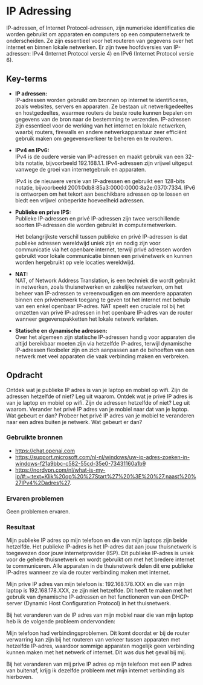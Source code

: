 # IP Adressing
IP-adressen, of Internet Protocol-adressen, zijn numerieke identificaties die worden gebruikt om apparaten en computers op een computernetwerk te onderscheiden. Ze zijn essentieel voor het routeren van gegevens over het internet en binnen lokale netwerken. Er zijn twee hoofdversies van IP-adressen: IPv4 (Internet Protocol versie 4) en IPv6 (Internet Protocol versie 6).

## Key-terms 
* __IP adressen:__  
IP-adressen worden gebruikt om bronnen op internet te identificeren, zoals websites, servers en apparaten. Ze bestaan uit netwerkgedeeltes en hostgedeeltes, waarmee routers de beste route kunnen bepalen om gegevens van de bron naar de bestemming te verzenden. IP-adressen zijn essentieel voor de werking van het internet en lokale netwerken, waarbij routers, firewalls en andere netwerkapparatuur zeer efficiënt gebruik maken om gegevensverkeer te beheren en te routeren.
* __IPv4  en IPv6:__  
IPv4 is de oudere versie van IP-adressen en maakt gebruik van een 32-bits notatie, bijvoorbeeld 192.168.1.1. IPv4-adressen zijn vrijwel uitgeput vanwege de groei van internetgebruik en apparaten.  
  
  IPv4 is de nieuwere versie van IP-adressen en gebruikt een 128-bits notatie, bijvoorbeeld 2001:0db8:85a3:0000:0000:8a2e:0370:7334. IPv6 is ontworpen om het tekort aan beschikbare adressen op te lossen en biedt een vrijwel onbeperkte hoeveelheid adressen.
* __Publieke en prive IPS:__  
Publieke IP-adressen en privé IP-adressen zijn twee verschillende soorten IP-adressen die worden gebruikt in computernetwerken.   

  Het belangrijkste verschil tussen publieke en privé IP-adressen is dat publieke adressen wereldwijd uniek zijn en nodig zijn voor communicatie via het openbare internet, terwijl privé adressen worden gebruikt voor lokale communicatie binnen een privénetwerk en kunnen worden hergebruikt op vele locaties wereldwijd.

* __NAT:__  
NAT, of Network Address Translation, is een techniek die wordt gebruikt in netwerken, zoals thuisnetwerken en zakelijke netwerken, om het beheer van IP-adressen te vereenvoudigen en om meerdere apparaten binnen een privénetwerk toegang te geven tot het internet met behulp van een enkel openbaar IP-adres. NAT speelt een cruciale rol bij het omzetten van privé IP-adressen in het openbare IP-adres van de router wanneer gegevenspakketten het lokale netwerk verlaten.  

* __Statische en dynamische adressen:__  
Over het algemeen zijn statische IP-adressen handig voor apparaten die altijd bereikbaar moeten zijn via hetzelfde IP-adres, terwijl dynamische IP-adressen flexibeler zijn en zich aanpassen aan de behoeften van een netwerk met veel apparaten die vaak verbinding maken en verbreken.

## Opdracht  
Ontdek wat je publieke IP adres is van je laptop en mobiel op wifi.
Zijn de adressen hetzelfde of niet? Leg uit waarom.
Ontdek wat je privé IP adres is van je laptop en mobiel op wifi.
Zijn de adressen hetzelfde of niet? Leg uit waarom.
Verander het privé IP adres van je mobiel naar dat van je laptop. Wat gebeurt er dan?
Probeer het privé IP adres van je mobiel te veranderen naar een adres buiten je netwerk. Wat gebeurt er dan?
### Gebruikte bronnen
* https://chat.openai.com    
* https://support.microsoft.com/nl-nl/windows/uw-ip-adres-zoeken-in-windows-f21a9bbc-c582-55cd-35e0-73431160a1b9   
* https://nordvpn.com/nl/what-is-my-ip/#:~:text=Klik%20op%20%27Start%27%20%3E%20%27,naast%20%27IPv4%2Dadres%27. 

### Ervaren problemen
Geen problemen ervaren.

### Resultaat
Mijn publieke IP adres op mijn telefoon en die van mijn laptops zijn beide hetzelfde. Het publieke IP-adres is het IP-adres dat aan jouw thuisnetwerk is toegewezen door jouw internetprovider (ISP). Dit publieke IP-adres is uniek voor de gehele thuisnetwerk en wordt gebruikt om met het bredere internet te communiceren. Alle apparaten in de thuisnetwerk delen dit ene publieke IP-adres wanneer ze via de router verbinding maken met internet.  
  
Mijn prive IP adres van mijn telefoon is: 192.168.178.XXX en die van mijn laptop is 192.168.178.XXX, ze zijn niet hetzelfde. Dit heeft te maken met het gebruik van dynamische IP-adressen en het functioneren van een DHCP-server (Dynamic Host Configuration Protocol) in het thuisnetwerk.  
  
Bij het veranderen van de IP adres van mijn mobiel naar die van mijn laptop heb ik de volgende probleem ondervonden:   

Mijn telefoon had verbindingsproblemen. Dit komt doordat er bij de router verwarring kan zijn bij het routeren van verkeer tussen apparaten met hetzelfde IP-adres, waardoor sommige apparaten mogelijk geen verbinding kunnen maken met het netwerk of internet. Dit was dus het geval bij mij.   
  
Bij het veranderen van mij prive IP adres op mijn telefoon met een IP adres van buitenaf, krijg ik dezelfde probleem met mijn internet verbinding als hierboven. 